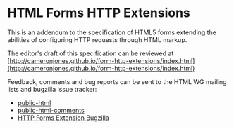 HTML Forms HTTP Extensions
==========================

This is an addendum to the specification of HTML5 forms extending the abilities of configuring HTTP requests through HTML markup.

The editor's draft of this specification can be reviewed at [http://cameronjones.github.io/form-http-extensions/index.html](http://cameronjones.github.io/form-http-extensions/index.html)

Feedback, comments and bug reports can be sent to the HTML WG mailing lists and bugzilla issue tracker:

 * [public-html](http://lists.w3.org/Archives/Public/public-html/) 
 * [public-html-comments](http://lists.w3.org/Archives/Public/public-html-comments/)
 * [HTTP Forms Extension Bugzilla](https://www.w3.org/Bugs/Public/buglist.cgi?product=HTML%20WG&component=HTTP%20Forms%20Extension)


